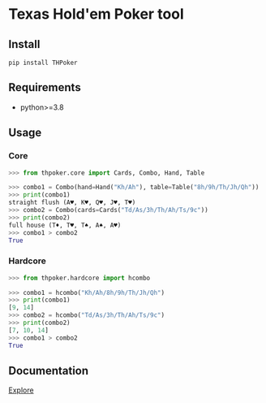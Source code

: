 # Texas Hold'em Poker tool


## Install
`pip install THPoker`


## Requirements
- python>=3.8


## Usage

### Core
```python
>>> from thpoker.core import Cards, Combo, Hand, Table

>>> combo1 = Combo(hand=Hand("Kh/Ah"), table=Table("8h/9h/Th/Jh/Qh"))
>>> print(combo1)
straight flush (A♥, K♥, Q♥, J♥, T♥)
>>> combo2 = Combo(cards=Cards("Td/As/3h/Th/Ah/Ts/9c"))
>>> print(combo2)
full house (T♦, T♥, T♠, A♠, A♥)
>>> combo1 > combo2
True
```

### Hardcore
```python
>>> from thpoker.hardcore import hcombo

>>> combo1 = hcombo("Kh/Ah/8h/9h/Th/Jh/Qh")
>>> print(combo1)
[9, 14]
>>> combo2 = hcombo("Td/As/3h/Th/Ah/Ts/9c")
>>> print(combo2)
[7, 10, 14]
>>> combo1 > combo2
True
```


## Documentation
[Explore](https://github.com/YegorDB/THPoker/docs)
